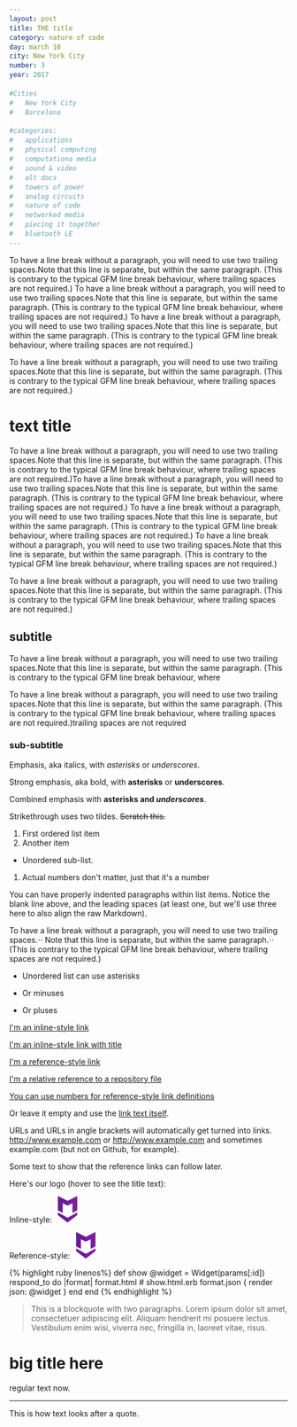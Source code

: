 ```yaml
---
layout: post
title: THE title
category: nature of code
day: march 10
city: New York City
number: 3
year: 2017

#Cities
#	New York City
#	Barcelona

#categories:
#	applications
#	physical computing 
#	computationa media 
#	sound & video 
#	alt docs
#	towers of power 
#	analog circuits 
#	nature of code 
#	networked media
#	piecing it together
#	bluetooth LE
---
```



To have a line break without a paragraph, you will need to use two trailing spaces.Note that this line is separate, but within the same paragraph. (This is contrary to the typical GFM line break behaviour, where trailing spaces are not required.)
To have a line break without a paragraph, you will need to use two trailing spaces.Note that this line is separate, but within the same paragraph. (This is contrary to the typical GFM line break behaviour, where trailing spaces are not required.)
 To have a line break without a paragraph, you will need to use two trailing spaces.Note that this line is separate, but within the same paragraph. (This is contrary to the typical GFM line break behaviour, where trailing spaces are not required.)

To have a line break without a paragraph, you will need to use two trailing spaces.Note that this line is separate, but within the same paragraph. (This is contrary to the typical GFM line break behaviour, where trailing spaces are not required.)


# text title

To have a line break without a paragraph, you will need to use two trailing spaces.Note that this line is separate, but within the same paragraph. (This is contrary to the typical GFM line break behaviour, where trailing spaces are not required.)To have a line break without a paragraph, you will need to use two trailing spaces.Note that this line is separate, but within the same paragraph. (This is contrary to the typical GFM line break behaviour, where trailing spaces are not required.)
To have a line break without a paragraph, you will need to use two trailing spaces.Note that this line is separate, but within the same paragraph. (This is contrary to the typical GFM line break behaviour, where trailing spaces are not required.)
To have a line break without a paragraph, you will need to use two trailing spaces.Note that this line is separate, but within the same paragraph. (This is contrary to the typical GFM line break behaviour, where trailing spaces are not required.)

To have a line break without a paragraph, you will need to use two trailing spaces.Note that this line is separate, but within the same paragraph. (This is contrary to the typical GFM line break behaviour, where trailing spaces are not required.)


## subtitle

To have a line break without a paragraph, you will need to use two trailing spaces.Note that this line is separate, but within the same paragraph. (This is contrary to the typical GFM line break behaviour, where 

To have a line break without a paragraph, you will need to use two trailing spaces.Note that this line is separate, but within the same paragraph. (This is contrary to the typical GFM line break behaviour, where trailing spaces are not required.)trailing spaces are not required

### sub-subtitle

Emphasis, aka italics, with *asterisks* or _underscores_.

Strong emphasis, aka bold, with **asterisks** or __underscores__.

Combined emphasis with **asterisks and _underscores_**.

Strikethrough uses two tildes. ~~Scratch this.~~



1. First ordered list item
2. Another item
* Unordered sub-list. 

1. Actual numbers don't matter, just that it's a number


You can have properly indented paragraphs within list items. Notice the blank line above, and the leading spaces (at least one, but we'll use three here to also align the raw Markdown).

To have a line break without a paragraph, you will need to use two trailing spaces.⋅⋅
	Note that this line is separate, but within the same paragraph.⋅⋅
(This is contrary to the typical GFM line break behaviour, where trailing spaces are not required.)

* Unordered list can use asterisks
- Or minuses
+ Or pluses


[I'm an inline-style link](https://www.google.com)

[I'm an inline-style link with title](https://www.google.com "Google's Homepage")

[I'm a reference-style link][Arbitrary case-insensitive reference text]

[I'm a relative reference to a repository file](../blob/master/LICENSE)

[You can use numbers for reference-style link definitions][1]

Or leave it empty and use the [link text itself].

URLs and URLs in angle brackets will automatically get turned into links. 
http://www.example.com or <http://www.example.com> and sometimes 
example.com (but not on Github, for example).

Some text to show that the reference links can follow later.

[arbitrary case-insensitive reference text]: https://www.mozilla.org
[1]: http://slashdot.org
[link text itself]: http://www.reddit.com


Here's our logo (hover to see the title text):

Inline-style: 
![alt text](https://github.com/adam-p/markdown-here/raw/master/src/common/images/icon48.png "Logo Title Text 1")

Reference-style: 
![alt text][logo]

[logo]: https://github.com/adam-p/markdown-here/raw/master/src/common/images/icon48.png "Logo Title Text 2"

{% highlight ruby linenos%}
def show
  @widget = Widget(params[:id])
  respond_to do |format|
    format.html # show.html.erb
    format.json { render json: @widget }
  end
end
{% endhighlight %}


> This is a blockquote with two paragraphs. Lorem ipsum dolor sit amet,
consectetuer adipiscing elit. Aliquam hendrerit mi posuere lectus.
Vestibulum enim wisi, viverra nec, fringilla in, laoreet vitae, risus.

# big title here

regular text now.

---





This is how text looks after a quote.